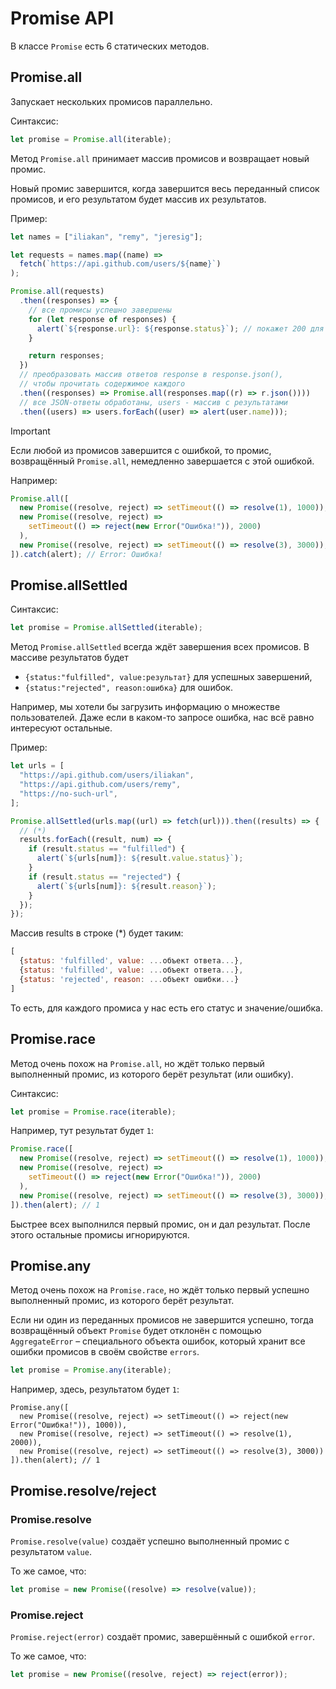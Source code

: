 # Promise API

В классе `Promise` есть 6 статических методов.

## Promise.all

Запускает нескольких промисов параллельно.

Синтаксис:

```javascript
let promise = Promise.all(iterable);
```

Метод `Promise.all` принимает массив промисов и возвращает новый промис.

Новый промис завершится, когда завершится весь переданный список промисов, и его результатом будет массив их результатов.

Пример:

```javascript
let names = ["iliakan", "remy", "jeresig"];

let requests = names.map((name) =>
  fetch(`https://api.github.com/users/${name}`)
);

Promise.all(requests)
  .then((responses) => {
    // все промисы успешно завершены
    for (let response of responses) {
      alert(`${response.url}: ${response.status}`); // покажет 200 для каждой ссылки
    }

    return responses;
  })
  // преобразовать массив ответов response в response.json(),
  // чтобы прочитать содержимое каждого
  .then((responses) => Promise.all(responses.map((r) => r.json())))
  // все JSON-ответы обработаны, users - массив с результатами
  .then((users) => users.forEach((user) => alert(user.name)));
```

> [!IMPORTANT]  
> Если любой из промисов завершится с ошибкой, то промис, возвращённый `Promise.all`, немедленно завершается с этой ошибкой.

Например:

```javascript
Promise.all([
  new Promise((resolve, reject) => setTimeout(() => resolve(1), 1000)),
  new Promise((resolve, reject) =>
    setTimeout(() => reject(new Error("Ошибка!")), 2000)
  ),
  new Promise((resolve, reject) => setTimeout(() => resolve(3), 3000)),
]).catch(alert); // Error: Ошибка!
```

## Promise.allSettled

Синтаксис:

```javascript
let promise = Promise.allSettled(iterable);
```

Метод `Promise.allSettled` всегда ждёт завершения всех промисов. В массиве результатов будет

- `{status:"fulfilled", value:результат}` для успешных завершений,
- `{status:"rejected", reason:ошибка}` для ошибок.

Например, мы хотели бы загрузить информацию о множестве пользователей. Даже если в каком-то запросе ошибка, нас всё равно интересуют остальные.

Пример:

```javascript
let urls = [
  "https://api.github.com/users/iliakan",
  "https://api.github.com/users/remy",
  "https://no-such-url",
];

Promise.allSettled(urls.map((url) => fetch(url))).then((results) => {
  // (*)
  results.forEach((result, num) => {
    if (result.status == "fulfilled") {
      alert(`${urls[num]}: ${result.value.status}`);
    }
    if (result.status == "rejected") {
      alert(`${urls[num]}: ${result.reason}`);
    }
  });
});
```

Массив results в строке (\*) будет таким:

```javascript
[
  {status: 'fulfilled', value: ...объект ответа...},
  {status: 'fulfilled', value: ...объект ответа...},
  {status: 'rejected', reason: ...объект ошибки...}
]
```

То есть, для каждого промиса у нас есть его статус и значение/ошибка.

## Promise.race

Метод очень похож на `Promise.all`, но ждёт только первый выполненный промис, из которого берёт результат (или ошибку).

Синтаксис:

```javascript
let promise = Promise.race(iterable);
```

Например, тут результат будет `1`:

```javascript
Promise.race([
  new Promise((resolve, reject) => setTimeout(() => resolve(1), 1000)),
  new Promise((resolve, reject) =>
    setTimeout(() => reject(new Error("Ошибка!")), 2000)
  ),
  new Promise((resolve, reject) => setTimeout(() => resolve(3), 3000)),
]).then(alert); // 1
```

Быстрее всех выполнился первый промис, он и дал результат. После этого остальные промисы игнорируются.

## Promise.any

Метод очень похож на `Promise.race`, но ждёт только первый успешно выполненный промис, из которого берёт результат.

Если ни один из переданных промисов не завершится успешно, тогда возвращённый объект `Promise` будет отклонён с помощью `AggregateError` – специального объекта ошибок, который хранит все ошибки промисов в своём свойстве `errors`.

```javascript
let promise = Promise.any(iterable);
```

Например, здесь, результатом будет `1`:

```
Promise.any([
  new Promise((resolve, reject) => setTimeout(() => reject(new Error("Ошибка!")), 1000)),
  new Promise((resolve, reject) => setTimeout(() => resolve(1), 2000)),
  new Promise((resolve, reject) => setTimeout(() => resolve(3), 3000))
]).then(alert); // 1
```

## Promise.resolve/reject

### Promise.resolve

`Promise.resolve(value)` создаёт успешно выполненный промис с результатом `value`.

То же самое, что:

```javascript
let promise = new Promise((resolve) => resolve(value));
```

### Promise.reject

`Promise.reject(error)` создаёт промис, завершённый с ошибкой `error`.

То же самое, что:

```javascript
let promise = new Promise((resolve, reject) => reject(error));
```
